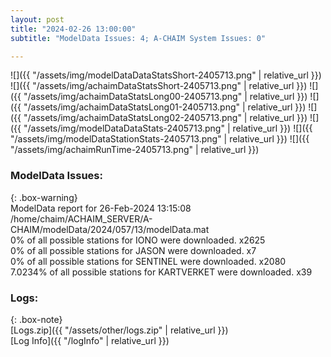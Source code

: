 ```yaml
---
layout: post
title: "2024-02-26 13:00:00"
subtitle: "ModelData Issues: 4; A-CHAIM System Issues: 0"

---
```


![]({{ "/assets/img/modelDataDataStatsShort-2405713.png" | relative_url }})
![]({{ "/assets/img/achaimDataStatsShort-2405713.png" | relative_url }})
![]({{ "/assets/img/achaimDataStatsLong00-2405713.png" | relative_url }})
![]({{ "/assets/img/achaimDataStatsLong01-2405713.png" | relative_url }})
![]({{ "/assets/img/achaimDataStatsLong02-2405713.png" | relative_url }})
![]({{ "/assets/img/modelDataDataStats-2405713.png" | relative_url }})
![]({{ "/assets/img/modelDataStationStats-2405713.png" | relative_url }})
![]({{ "/assets/img/achaimRunTime-2405713.png" | relative_url }})


### ModelData Issues:  
  
{: .box-warning}  
 ModelData report for 26-Feb-2024 13:15:08   
 /home/chaim/ACHAIM_SERVER/A-CHAIM/modelData/2024/057/13/modelData.mat   
 0% of all possible stations for IONO were downloaded. x2625   
 0% of all possible stations for JASON were downloaded. x7   
 0% of all possible stations for SENTINEL were downloaded. x2080   
 7.0234% of all possible stations for KARTVERKET were downloaded. x39   
  


### Logs:  
  
{: .box-note}  
[Logs.zip]({{ "/assets/other/logs.zip" | relative_url }})  
[Log Info]({{ "/logInfo" | relative_url }})  
